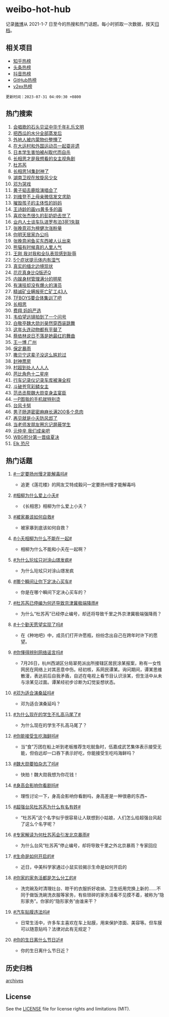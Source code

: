 # weibo-hot-hub

记录[微博](https://www.weibo.com)从 2021-1-7 日至今的热搜和热门话题。每小时抓取一次数据，按天[归档](archives)。

## 相关项目

- [知乎热榜](https://github.com/lonnyzhang423/zhihu-hot-hub)
- [头条热榜](https://github.com/lonnyzhang423/toutiao-hot-hub)
- [抖音热榜](https://github.com/lonnyzhang423/douyin-hot-hub)
- [GitHub热榜](https://github.com/lonnyzhang423/github-hot-hub)
- [v2ex热榜](https://github.com/lonnyzhang423/v2ex-hot-hub)


`更新时间：2023-07-31 04:09:30 +0800`

## 热门搜索

1. [会唱歌的石头见证中华千年礼乐文明](https://m.weibo.cn/search?containerid=100103type%3D1%26t%3D10%26q%3D%23%E4%BC%9A%E5%94%B1%E6%AD%8C%E7%9A%84%E7%9F%B3%E5%A4%B4%E8%A7%81%E8%AF%81%E4%B8%AD%E5%8D%8E%E5%8D%83%E5%B9%B4%E7%A4%BC%E4%B9%90%E6%96%87%E6%98%8E%23&stream_entry_id=51&isnewpage=1&extparam=seat%3D1%26dgr%3D0%26filter_type%3Drealtimehot%26stream_entry_id%3D51%26pos%3D0%26cate%3D10103%26c_type%3D51%26display_time%3D1690747769%26pre_seqid%3D1690747769869927373172&luicode=10000011&lfid=106003type%253D25%2526t%253D3%2526disable_hot%253D1%2526filter_type%253Drealtimehot)
1. [把西瓜的水分全部蒸发后](https://m.weibo.cn/search?containerid=100103type%3D1%26t%3D10%26q%3D%E6%8A%8A%E8%A5%BF%E7%93%9C%E7%9A%84%E6%B0%B4%E5%88%86%E5%85%A8%E9%83%A8%E8%92%B8%E5%8F%91%E5%90%8E&stream_entry_id=31&isnewpage=1&extparam=seat%3D1%26q%3D%25E6%258A%258A%25E8%25A5%25BF%25E7%2593%259C%25E7%259A%2584%25E6%25B0%25B4%25E5%2588%2586%25E5%2585%25A8%25E9%2583%25A8%25E8%2592%25B8%25E5%258F%2591%25E5%2590%258E%26lcate%3D5001%26c_type%3D31%26cate%3D5001%26flag%3D2%26dgr%3D0%26stream_entry_id%3D31%26filter_type%3Drealtimehot%26pos%3D0%26realpos%3D1%26band_rank%3D1%26display_time%3D1690747769%26pre_seqid%3D1690747769869927373172&luicode=10000011&lfid=106003type%253D25%2526t%253D3%2526disable_hot%253D1%2526filter_type%253Drealtimehot)
1. [外地人被内蒙物价整懵了](https://m.weibo.cn/search?containerid=100103type%3D1%26t%3D10%26q%3D%23%E5%A4%96%E5%9C%B0%E4%BA%BA%E8%A2%AB%E5%86%85%E8%92%99%E7%89%A9%E4%BB%B7%E6%95%B4%E6%87%B5%E4%BA%86%23&stream_entry_id=31&isnewpage=1&extparam=seat%3D1%26q%3D%2523%25E5%25A4%2596%25E5%259C%25B0%25E4%25BA%25BA%25E8%25A2%25AB%25E5%2586%2585%25E8%2592%2599%25E7%2589%25A9%25E4%25BB%25B7%25E6%2595%25B4%25E6%2587%25B5%25E4%25BA%2586%2523%26lcate%3D5001%26c_type%3D31%26cate%3D5001%26flag%3D2%26dgr%3D0%26stream_entry_id%3D31%26filter_type%3Drealtimehot%26pos%3D1%26realpos%3D2%26band_rank%3D2%26display_time%3D1690747769%26pre_seqid%3D1690747769869927373172&luicode=10000011&lfid=106003type%253D25%2526t%253D3%2526disable_hot%253D1%2526filter_type%253Drealtimehot)
1. [在大运村和外国运动员一起耍非遗](https://m.weibo.cn/search?containerid=100103type%3D1%26t%3D10%26q%3D%23%E5%9C%A8%E5%A4%A7%E8%BF%90%E6%9D%91%E5%92%8C%E5%A4%96%E5%9B%BD%E8%BF%90%E5%8A%A8%E5%91%98%E4%B8%80%E8%B5%B7%E8%80%8D%E9%9D%9E%E9%81%97%23&stream_entry_id=31&isnewpage=1&extparam=seat%3D1%26q%3D%2523%25E5%259C%25A8%25E5%25A4%25A7%25E8%25BF%2590%25E6%259D%2591%25E5%2592%258C%25E5%25A4%2596%25E5%259B%25BD%25E8%25BF%2590%25E5%258A%25A8%25E5%2591%2598%25E4%25B8%2580%25E8%25B5%25B7%25E8%2580%258D%25E9%259D%259E%25E9%2581%2597%2523%26lcate%3D5001%26c_type%3D31%26cate%3D5001%26flag%3D0%26dgr%3D0%26stream_entry_id%3D31%26filter_type%3Drealtimehot%26pos%3D2%26realpos%3D3%26band_rank%3D3%26display_time%3D1690747769%26pre_seqid%3D1690747769869927373172&luicode=10000011&lfid=106003type%253D25%2526t%253D3%2526disable_hot%253D1%2526filter_type%253Drealtimehot)
1. [日本学生害怕被AI取代而自杀](https://m.weibo.cn/search?containerid=100103type%3D1%26t%3D10%26q%3D%E6%97%A5%E6%9C%AC%E5%AD%A6%E7%94%9F%E5%AE%B3%E6%80%95%E8%A2%ABAI%E5%8F%96%E4%BB%A3%E8%80%8C%E8%87%AA%E6%9D%80&stream_entry_id=31&isnewpage=1&extparam=seat%3D1%26q%3D%25E6%2597%25A5%25E6%259C%25AC%25E5%25AD%25A6%25E7%2594%259F%25E5%25AE%25B3%25E6%2580%2595%25E8%25A2%25ABAI%25E5%258F%2596%25E4%25BB%25A3%25E8%2580%258C%25E8%2587%25AA%25E6%259D%2580%26lcate%3D5001%26c_type%3D31%26cate%3D5001%26flag%3D2%26dgr%3D0%26stream_entry_id%3D31%26filter_type%3Drealtimehot%26pos%3D3%26realpos%3D4%26band_rank%3D4%26display_time%3D1690747769%26pre_seqid%3D1690747769869927373172&luicode=10000011&lfid=106003type%253D25%2526t%253D3%2526disable_hot%253D1%2526filter_type%253Drealtimehot)
1. [长相思才是我想看的女主视角剧](https://m.weibo.cn/search?containerid=100103type%3D1%26t%3D10%26q%3D%E9%95%BF%E7%9B%B8%E6%80%9D%E6%89%8D%E6%98%AF%E6%88%91%E6%83%B3%E7%9C%8B%E7%9A%84%E5%A5%B3%E4%B8%BB%E8%A7%86%E8%A7%92%E5%89%A7&stream_entry_id=31&isnewpage=1&extparam=seat%3D1%26q%3D%25E9%2595%25BF%25E7%259B%25B8%25E6%2580%259D%25E6%2589%258D%25E6%2598%25AF%25E6%2588%2591%25E6%2583%25B3%25E7%259C%258B%25E7%259A%2584%25E5%25A5%25B3%25E4%25B8%25BB%25E8%25A7%2586%25E8%25A7%2592%25E5%2589%25A7%26lcate%3D5001%26c_type%3D31%26cate%3D5001%26flag%3D1%26dgr%3D0%26stream_entry_id%3D31%26filter_type%3Drealtimehot%26pos%3D4%26realpos%3D5%26band_rank%3D5%26display_time%3D1690747769%26pre_seqid%3D1690747769869927373172&luicode=10000011&lfid=106003type%253D25%2526t%253D3%2526disable_hot%253D1%2526filter_type%253Drealtimehot)
1. [杜苏芮](https://m.weibo.cn/search?containerid=100103type%3D1%26t%3D10%26q%3D%E6%9D%9C%E8%8B%8F%E8%8A%AE&stream_entry_id=31&isnewpage=1&extparam=seat%3D1%26q%3D%25E6%259D%259C%25E8%258B%258F%25E8%258A%25AE%26lcate%3D5001%26c_type%3D31%26cate%3D5001%26flag%3D16%26dgr%3D0%26stream_entry_id%3D31%26filter_type%3Drealtimehot%26pos%3D5%26realpos%3D6%26band_rank%3D6%26display_time%3D1690747769%26pre_seqid%3D1690747769869927373172&luicode=10000011&lfid=106003type%253D25%2526t%253D3%2526disable_hot%253D1%2526filter_type%253Drealtimehot)
1. [长相思14集封神了](https://m.weibo.cn/search?containerid=100103type%3D1%26t%3D10%26q%3D%23%E9%95%BF%E7%9B%B8%E6%80%9D14%E9%9B%86%E5%B0%81%E7%A5%9E%E4%BA%86%23&stream_entry_id=31&isnewpage=1&extparam=seat%3D1%26q%3D%2523%25E9%2595%25BF%25E7%259B%25B8%25E6%2580%259D14%25E9%259B%2586%25E5%25B0%2581%25E7%25A5%259E%25E4%25BA%2586%2523%26lcate%3D5001%26c_type%3D31%26cate%3D5001%26flag%3D16%26dgr%3D0%26stream_entry_id%3D31%26filter_type%3Drealtimehot%26pos%3D6%26realpos%3D7%26band_rank%3D7%26display_time%3D1690747769%26pre_seqid%3D1690747769869927373172&luicode=10000011&lfid=106003type%253D25%2526t%253D3%2526disable_hot%253D1%2526filter_type%253Drealtimehot)
1. [湖南卫视在放旋风少女](https://m.weibo.cn/search?containerid=100103type%3D1%26t%3D10%26q%3D%E6%B9%96%E5%8D%97%E5%8D%AB%E8%A7%86%E5%9C%A8%E6%94%BE%E6%97%8B%E9%A3%8E%E5%B0%91%E5%A5%B3&stream_entry_id=31&isnewpage=1&extparam=seat%3D1%26q%3D%25E6%25B9%2596%25E5%258D%2597%25E5%258D%25AB%25E8%25A7%2586%25E5%259C%25A8%25E6%2594%25BE%25E6%2597%258B%25E9%25A3%258E%25E5%25B0%2591%25E5%25A5%25B3%26lcate%3D5001%26c_type%3D31%26cate%3D5001%26flag%3D0%26dgr%3D0%26stream_entry_id%3D31%26filter_type%3Drealtimehot%26pos%3D7%26realpos%3D8%26band_rank%3D8%26display_time%3D1690747769%26pre_seqid%3D1690747769869927373172&luicode=10000011&lfid=106003type%253D25%2526t%253D3%2526disable_hot%253D1%2526filter_type%253Drealtimehot)
1. [邓为哭戏](https://m.weibo.cn/search?containerid=100103type%3D1%26t%3D10%26q%3D%E9%82%93%E4%B8%BA%E5%93%AD%E6%88%8F&stream_entry_id=31&isnewpage=1&extparam=seat%3D1%26q%3D%25E9%2582%2593%25E4%25B8%25BA%25E5%2593%25AD%25E6%2588%258F%26lcate%3D5001%26c_type%3D31%26cate%3D5001%26flag%3D0%26dgr%3D0%26stream_entry_id%3D31%26filter_type%3Drealtimehot%26pos%3D8%26realpos%3D9%26band_rank%3D9%26display_time%3D1690747769%26pre_seqid%3D1690747769869927373172&luicode=10000011&lfid=106003type%253D25%2526t%253D3%2526disable_hot%253D1%2526filter_type%253Drealtimehot)
1. [黄子韬去鹿晗演唱会了](https://m.weibo.cn/search?containerid=100103type%3D1%26t%3D10%26q%3D%23%E9%BB%84%E5%AD%90%E9%9F%AC%E5%8E%BB%E9%B9%BF%E6%99%97%E6%BC%94%E5%94%B1%E4%BC%9A%E4%BA%86%23&stream_entry_id=31&isnewpage=1&extparam=seat%3D1%26q%3D%2523%25E9%25BB%2584%25E5%25AD%2590%25E9%259F%25AC%25E5%258E%25BB%25E9%25B9%25BF%25E6%2599%2597%25E6%25BC%2594%25E5%2594%25B1%25E4%25BC%259A%25E4%25BA%2586%2523%26lcate%3D5001%26c_type%3D31%26cate%3D5001%26flag%3D0%26dgr%3D0%26stream_entry_id%3D31%26filter_type%3Drealtimehot%26pos%3D9%26realpos%3D10%26band_rank%3D10%26display_time%3D1690747769%26pre_seqid%3D1690747769869927373172&luicode=10000011&lfid=106003type%253D25%2526t%253D3%2526disable_hot%253D1%2526filter_type%253Drealtimehot)
1. [刘维登不上母亲微信发文求助](https://m.weibo.cn/search?containerid=100103type%3D1%26t%3D10%26q%3D%23%E5%88%98%E7%BB%B4%E7%99%BB%E4%B8%8D%E4%B8%8A%E6%AF%8D%E4%BA%B2%E5%BE%AE%E4%BF%A1%E5%8F%91%E6%96%87%E6%B1%82%E5%8A%A9%23&stream_entry_id=31&isnewpage=1&extparam=seat%3D1%26q%3D%2523%25E5%2588%2598%25E7%25BB%25B4%25E7%2599%25BB%25E4%25B8%258D%25E4%25B8%258A%25E6%25AF%258D%25E4%25BA%25B2%25E5%25BE%25AE%25E4%25BF%25A1%25E5%258F%2591%25E6%2596%2587%25E6%25B1%2582%25E5%258A%25A9%2523%26lcate%3D5001%26c_type%3D31%26cate%3D5001%26flag%3D2%26dgr%3D0%26stream_entry_id%3D31%26filter_type%3Drealtimehot%26pos%3D10%26realpos%3D11%26band_rank%3D11%26display_time%3D1690747769%26pre_seqid%3D1690747769869927373172&luicode=10000011&lfid=106003type%253D25%2526t%253D3%2526disable_hot%253D1%2526filter_type%253Drealtimehot)
1. [摧毁孩子的主体性的妈妈](https://m.weibo.cn/search?containerid=100103type%3D1%26t%3D10%26q%3D%E6%91%A7%E6%AF%81%E5%AD%A9%E5%AD%90%E7%9A%84%E4%B8%BB%E4%BD%93%E6%80%A7%E7%9A%84%E5%A6%88%E5%A6%88&stream_entry_id=31&isnewpage=1&extparam=seat%3D1%26q%3D%25E6%2591%25A7%25E6%25AF%2581%25E5%25AD%25A9%25E5%25AD%2590%25E7%259A%2584%25E4%25B8%25BB%25E4%25BD%2593%25E6%2580%25A7%25E7%259A%2584%25E5%25A6%2588%25E5%25A6%2588%26lcate%3D5001%26c_type%3D31%26cate%3D5001%26flag%3D0%26dgr%3D0%26stream_entry_id%3D31%26filter_type%3Drealtimehot%26pos%3D11%26realpos%3D12%26band_rank%3D12%26display_time%3D1690747769%26pre_seqid%3D1690747769869927373172&luicode=10000011&lfid=106003type%253D25%2526t%253D3%2526disable_hot%253D1%2526filter_type%253Drealtimehot)
1. [王诗龄的画vs黄多多的画](https://m.weibo.cn/search?containerid=100103type%3D1%26t%3D10%26q%3D%23%E7%8E%8B%E8%AF%97%E9%BE%84%E7%9A%84%E7%94%BBvs%E9%BB%84%E5%A4%9A%E5%A4%9A%E7%9A%84%E7%94%BB%23&stream_entry_id=31&isnewpage=1&extparam=seat%3D1%26q%3D%2523%25E7%258E%258B%25E8%25AF%2597%25E9%25BE%2584%25E7%259A%2584%25E7%2594%25BBvs%25E9%25BB%2584%25E5%25A4%259A%25E5%25A4%259A%25E7%259A%2584%25E7%2594%25BB%2523%26lcate%3D5001%26c_type%3D31%26cate%3D5001%26flag%3D0%26dgr%3D0%26stream_entry_id%3D31%26filter_type%3Drealtimehot%26pos%3D12%26realpos%3D13%26band_rank%3D13%26display_time%3D1690747769%26pre_seqid%3D1690747769869927373172&luicode=10000011&lfid=106003type%253D25%2526t%253D3%2526disable_hot%253D1%2526filter_type%253Drealtimehot)
1. [喜欢张杰很久的彭奶奶去世了](https://m.weibo.cn/search?containerid=100103type%3D1%26t%3D10%26q%3D%23%E5%96%9C%E6%AC%A2%E5%BC%A0%E6%9D%B0%E5%BE%88%E4%B9%85%E7%9A%84%E5%BD%AD%E5%A5%B6%E5%A5%B6%E5%8E%BB%E4%B8%96%E4%BA%86%23&stream_entry_id=31&isnewpage=1&extparam=seat%3D1%26q%3D%2523%25E5%2596%259C%25E6%25AC%25A2%25E5%25BC%25A0%25E6%259D%25B0%25E5%25BE%2588%25E4%25B9%2585%25E7%259A%2584%25E5%25BD%25AD%25E5%25A5%25B6%25E5%25A5%25B6%25E5%258E%25BB%25E4%25B8%2596%25E4%25BA%2586%2523%26lcate%3D5001%26c_type%3D31%26cate%3D5001%26flag%3D0%26dgr%3D0%26stream_entry_id%3D31%26filter_type%3Drealtimehot%26pos%3D13%26realpos%3D14%26band_rank%3D14%26display_time%3D1690747769%26pre_seqid%3D1690747769869927373172&luicode=10000011&lfid=106003type%253D25%2526t%253D3%2526disable_hot%253D1%2526filter_type%253Drealtimehot)
1. [业内人士谈车队进罗布泊3死1失联](https://m.weibo.cn/search?containerid=100103type%3D1%26t%3D10%26q%3D%23%E4%B8%9A%E5%86%85%E4%BA%BA%E5%A3%AB%E8%B0%88%E8%BD%A6%E9%98%9F%E8%BF%9B%E7%BD%97%E5%B8%83%E6%B3%8A3%E6%AD%BB1%E5%A4%B1%E8%81%94%23&stream_entry_id=31&isnewpage=1&extparam=seat%3D1%26q%3D%2523%25E4%25B8%259A%25E5%2586%2585%25E4%25BA%25BA%25E5%25A3%25AB%25E8%25B0%2588%25E8%25BD%25A6%25E9%2598%259F%25E8%25BF%259B%25E7%25BD%2597%25E5%25B8%2583%25E6%25B3%258A3%25E6%25AD%25BB1%25E5%25A4%25B1%25E8%2581%2594%2523%26lcate%3D5001%26c_type%3D31%26cate%3D5001%26flag%3D0%26dgr%3D0%26stream_entry_id%3D31%26filter_type%3Drealtimehot%26pos%3D14%26realpos%3D15%26band_rank%3D15%26display_time%3D1690747769%26pre_seqid%3D1690747769869927373172&luicode=10000011&lfid=106003type%253D25%2526t%253D3%2526disable_hot%253D1%2526filter_type%253Drealtimehot)
1. [张晚意邓为檀健次涨粉量](https://m.weibo.cn/search?containerid=100103type%3D1%26t%3D10%26q%3D%23%E5%BC%A0%E6%99%9A%E6%84%8F%E9%82%93%E4%B8%BA%E6%AA%80%E5%81%A5%E6%AC%A1%E6%B6%A8%E7%B2%89%E9%87%8F%23&stream_entry_id=31&isnewpage=1&extparam=seat%3D1%26q%3D%2523%25E5%25BC%25A0%25E6%2599%259A%25E6%2584%258F%25E9%2582%2593%25E4%25B8%25BA%25E6%25AA%2580%25E5%2581%25A5%25E6%25AC%25A1%25E6%25B6%25A8%25E7%25B2%2589%25E9%2587%258F%2523%26lcate%3D5001%26c_type%3D31%26cate%3D5001%26flag%3D0%26dgr%3D0%26stream_entry_id%3D31%26filter_type%3Drealtimehot%26pos%3D15%26realpos%3D16%26band_rank%3D16%26display_time%3D1690747769%26pre_seqid%3D1690747769869927373172&luicode=10000011&lfid=106003type%253D25%2526t%253D3%2526disable_hot%253D1%2526filter_type%253Drealtimehot)
1. [你明天居家办公吗](https://m.weibo.cn/search?containerid=100103type%3D1%26t%3D10%26q%3D%23%E4%BD%A0%E6%98%8E%E5%A4%A9%E5%B1%85%E5%AE%B6%E5%8A%9E%E5%85%AC%E5%90%97%23&stream_entry_id=31&isnewpage=1&extparam=seat%3D1%26q%3D%2523%25E4%25BD%25A0%25E6%2598%258E%25E5%25A4%25A9%25E5%25B1%2585%25E5%25AE%25B6%25E5%258A%259E%25E5%2585%25AC%25E5%2590%2597%2523%26lcate%3D5001%26c_type%3D31%26cate%3D5001%26flag%3D0%26dgr%3D0%26stream_entry_id%3D31%26filter_type%3Drealtimehot%26pos%3D16%26realpos%3D17%26band_rank%3D17%26display_time%3D1690747769%26pre_seqid%3D1690747769869927373172&luicode=10000011&lfid=106003type%253D25%2526t%253D3%2526disable_hot%253D1%2526filter_type%253Drealtimehot)
1. [张晚意闲鱼买东西被人认出来](https://m.weibo.cn/search?containerid=100103type%3D1%26t%3D10%26q%3D%23%E5%BC%A0%E6%99%9A%E6%84%8F%E9%97%B2%E9%B1%BC%E4%B9%B0%E4%B8%9C%E8%A5%BF%E8%A2%AB%E4%BA%BA%E8%AE%A4%E5%87%BA%E6%9D%A5%23&stream_entry_id=31&isnewpage=1&extparam=seat%3D1%26q%3D%2523%25E5%25BC%25A0%25E6%2599%259A%25E6%2584%258F%25E9%2597%25B2%25E9%25B1%25BC%25E4%25B9%25B0%25E4%25B8%259C%25E8%25A5%25BF%25E8%25A2%25AB%25E4%25BA%25BA%25E8%25AE%25A4%25E5%2587%25BA%25E6%259D%25A5%2523%26lcate%3D5001%26c_type%3D31%26cate%3D5001%26flag%3D0%26dgr%3D0%26stream_entry_id%3D31%26filter_type%3Drealtimehot%26pos%3D17%26realpos%3D18%26band_rank%3D18%26display_time%3D1690747769%26pre_seqid%3D1690747769869927373172&luicode=10000011&lfid=106003type%253D25%2526t%253D3%2526disable_hot%253D1%2526filter_type%253Drealtimehot)
1. [熊猫有时候真的人里人气](https://m.weibo.cn/search?containerid=100103type%3D1%26t%3D10%26q%3D%E7%86%8A%E7%8C%AB%E6%9C%89%E6%97%B6%E5%80%99%E7%9C%9F%E7%9A%84%E4%BA%BA%E9%87%8C%E4%BA%BA%E6%B0%94&stream_entry_id=31&isnewpage=1&extparam=seat%3D1%26q%3D%25E7%2586%258A%25E7%258C%25AB%25E6%259C%2589%25E6%2597%25B6%25E5%2580%2599%25E7%259C%259F%25E7%259A%2584%25E4%25BA%25BA%25E9%2587%258C%25E4%25BA%25BA%25E6%25B0%2594%26lcate%3D5001%26c_type%3D31%26cate%3D5001%26flag%3D0%26dgr%3D0%26stream_entry_id%3D31%26filter_type%3Drealtimehot%26pos%3D18%26realpos%3D19%26band_rank%3D19%26display_time%3D1690747769%26pre_seqid%3D1690747769869927373172&luicode=10000011&lfid=106003type%253D25%2526t%253D3%2526disable_hot%253D1%2526filter_type%253Drealtimehot)
1. [王刚 我对我和全队表现感到耻辱](https://m.weibo.cn/search?containerid=100103type%3D1%26t%3D10%26q%3D%E7%8E%8B%E5%88%9A+%E6%88%91%E5%AF%B9%E6%88%91%E5%92%8C%E5%85%A8%E9%98%9F%E8%A1%A8%E7%8E%B0%E6%84%9F%E5%88%B0%E8%80%BB%E8%BE%B1&stream_entry_id=31&isnewpage=1&extparam=seat%3D1%26q%3D%25E7%258E%258B%25E5%2588%259A%2520%25E6%2588%2591%25E5%25AF%25B9%25E6%2588%2591%25E5%2592%258C%25E5%2585%25A8%25E9%2598%259F%25E8%25A1%25A8%25E7%258E%25B0%25E6%2584%259F%25E5%2588%25B0%25E8%2580%25BB%25E8%25BE%25B1%26lcate%3D5001%26c_type%3D31%26cate%3D5001%26flag%3D0%26dgr%3D0%26stream_entry_id%3D31%26filter_type%3Drealtimehot%26pos%3D19%26realpos%3D20%26band_rank%3D20%26display_time%3D1690747769%26pre_seqid%3D1690747769869927373172&luicode=10000011&lfid=106003type%253D25%2526t%253D3%2526disable_hot%253D1%2526filter_type%253Drealtimehot)
1. [5个症状提示体内有湿气](https://m.weibo.cn/search?containerid=100103type%3D1%26t%3D10%26q%3D%235%E4%B8%AA%E7%97%87%E7%8A%B6%E6%8F%90%E7%A4%BA%E4%BD%93%E5%86%85%E6%9C%89%E6%B9%BF%E6%B0%94%23&stream_entry_id=31&isnewpage=1&extparam=seat%3D1%26q%3D%25235%25E4%25B8%25AA%25E7%2597%2587%25E7%258A%25B6%25E6%258F%2590%25E7%25A4%25BA%25E4%25BD%2593%25E5%2586%2585%25E6%259C%2589%25E6%25B9%25BF%25E6%25B0%2594%2523%26lcate%3D5001%26c_type%3D31%26cate%3D5001%26flag%3D0%26dgr%3D0%26stream_entry_id%3D31%26filter_type%3Drealtimehot%26pos%3D20%26realpos%3D21%26band_rank%3D21%26display_time%3D1690747769%26pre_seqid%3D1690747769869927373172&luicode=10000011&lfid=106003type%253D25%2526t%253D3%2526disable_hot%253D1%2526filter_type%253Drealtimehot)
1. [真实的缅北边境现状](https://m.weibo.cn/search?containerid=100103type%3D1%26t%3D10%26q%3D%23%E7%9C%9F%E5%AE%9E%E7%9A%84%E7%BC%85%E5%8C%97%E8%BE%B9%E5%A2%83%E7%8E%B0%E7%8A%B6%23&stream_entry_id=31&isnewpage=1&extparam=seat%3D1%26q%3D%2523%25E7%259C%259F%25E5%25AE%259E%25E7%259A%2584%25E7%25BC%2585%25E5%258C%2597%25E8%25BE%25B9%25E5%25A2%2583%25E7%258E%25B0%25E7%258A%25B6%2523%26lcate%3D5001%26c_type%3D31%26cate%3D5001%26flag%3D0%26dgr%3D0%26stream_entry_id%3D31%26filter_type%3Drealtimehot%26pos%3D21%26realpos%3D22%26band_rank%3D22%26display_time%3D1690747769%26pre_seqid%3D1690747769869927373172&luicode=10000011&lfid=106003type%253D25%2526t%253D3%2526disable_hot%253D1%2526filter_type%253Drealtimehot)
1. [花花真身比Q版还Q](https://m.weibo.cn/search?containerid=100103type%3D1%26t%3D10%26q%3D%E8%8A%B1%E8%8A%B1%E7%9C%9F%E8%BA%AB%E6%AF%94Q%E7%89%88%E8%BF%98Q&stream_entry_id=31&isnewpage=1&extparam=seat%3D1%26q%3D%25E8%258A%25B1%25E8%258A%25B1%25E7%259C%259F%25E8%25BA%25AB%25E6%25AF%2594Q%25E7%2589%2588%25E8%25BF%2598Q%26lcate%3D5001%26c_type%3D31%26cate%3D5001%26flag%3D0%26dgr%3D0%26stream_entry_id%3D31%26filter_type%3Drealtimehot%26pos%3D22%26realpos%3D23%26band_rank%3D23%26display_time%3D1690747769%26pre_seqid%3D1690747769869927373172&luicode=10000011&lfid=106003type%253D25%2526t%253D3%2526disable_hot%253D1%2526filter_type%253Drealtimehot)
1. [内娱身材管理满分的明星](https://m.weibo.cn/search?containerid=100103type%3D1%26t%3D10%26q%3D%23%E5%86%85%E5%A8%B1%E8%BA%AB%E6%9D%90%E7%AE%A1%E7%90%86%E6%BB%A1%E5%88%86%E7%9A%84%E6%98%8E%E6%98%9F%23&stream_entry_id=31&isnewpage=1&extparam=seat%3D1%26q%3D%2523%25E5%2586%2585%25E5%25A8%25B1%25E8%25BA%25AB%25E6%259D%2590%25E7%25AE%25A1%25E7%2590%2586%25E6%25BB%25A1%25E5%2588%2586%25E7%259A%2584%25E6%2598%258E%25E6%2598%259F%2523%26lcate%3D5001%26c_type%3D31%26cate%3D5001%26flag%3D0%26dgr%3D0%26stream_entry_id%3D31%26filter_type%3Drealtimehot%26pos%3D23%26realpos%3D24%26band_rank%3D24%26display_time%3D1690747769%26pre_seqid%3D1690747769869927373172&luicode=10000011&lfid=106003type%253D25%2526t%253D3%2526disable_hot%253D1%2526filter_type%253Drealtimehot)
1. [有演技却没有爆火的演员](https://m.weibo.cn/search?containerid=100103type%3D1%26t%3D10%26q%3D%23%E6%9C%89%E6%BC%94%E6%8A%80%E5%8D%B4%E6%B2%A1%E6%9C%89%E7%88%86%E7%81%AB%E7%9A%84%E6%BC%94%E5%91%98%23&stream_entry_id=31&isnewpage=1&extparam=seat%3D1%26q%3D%2523%25E6%259C%2589%25E6%25BC%2594%25E6%258A%2580%25E5%258D%25B4%25E6%25B2%25A1%25E6%259C%2589%25E7%2588%2586%25E7%2581%25AB%25E7%259A%2584%25E6%25BC%2594%25E5%2591%2598%2523%26lcate%3D5001%26c_type%3D31%26cate%3D5001%26flag%3D0%26dgr%3D0%26stream_entry_id%3D31%26filter_type%3Drealtimehot%26pos%3D24%26realpos%3D25%26band_rank%3D25%26display_time%3D1690747769%26pre_seqid%3D1690747769869927373172&luicode=10000011&lfid=106003type%253D25%2526t%253D3%2526disable_hot%253D1%2526filter_type%253Drealtimehot)
1. [精诚矿业瞒报死亡矿工43人](https://m.weibo.cn/search?containerid=100103type%3D1%26t%3D10%26q%3D%23%E7%B2%BE%E8%AF%9A%E7%9F%BF%E4%B8%9A%E7%9E%92%E6%8A%A5%E6%AD%BB%E4%BA%A1%E7%9F%BF%E5%B7%A543%E4%BA%BA%23&stream_entry_id=31&isnewpage=1&extparam=seat%3D1%26q%3D%2523%25E7%25B2%25BE%25E8%25AF%259A%25E7%259F%25BF%25E4%25B8%259A%25E7%259E%2592%25E6%258A%25A5%25E6%25AD%25BB%25E4%25BA%25A1%25E7%259F%25BF%25E5%25B7%25A543%25E4%25BA%25BA%2523%26lcate%3D5001%26c_type%3D31%26cate%3D5001%26flag%3D0%26dgr%3D0%26stream_entry_id%3D31%26filter_type%3Drealtimehot%26pos%3D25%26realpos%3D26%26band_rank%3D26%26display_time%3D1690747769%26pre_seqid%3D1690747769869927373172&luicode=10000011&lfid=106003type%253D25%2526t%253D3%2526disable_hot%253D1%2526filter_type%253Drealtimehot)
1. [TFBOYS要合体集训了吧](https://m.weibo.cn/search?containerid=100103type%3D1%26t%3D10%26q%3D%23TFBOYS%E8%A6%81%E5%90%88%E4%BD%93%E9%9B%86%E8%AE%AD%E4%BA%86%E5%90%A7%23&stream_entry_id=31&isnewpage=1&extparam=seat%3D1%26q%3D%2523TFBOYS%25E8%25A6%2581%25E5%2590%2588%25E4%25BD%2593%25E9%259B%2586%25E8%25AE%25AD%25E4%25BA%2586%25E5%2590%25A7%2523%26lcate%3D5001%26c_type%3D31%26cate%3D5001%26flag%3D0%26dgr%3D0%26stream_entry_id%3D31%26filter_type%3Drealtimehot%26pos%3D26%26realpos%3D27%26band_rank%3D27%26display_time%3D1690747769%26pre_seqid%3D1690747769869927373172&luicode=10000011&lfid=106003type%253D25%2526t%253D3%2526disable_hot%253D1%2526filter_type%253Drealtimehot)
1. [长相思](https://m.weibo.cn/search?containerid=100103type%3D1%26t%3D10%26q%3D%E9%95%BF%E7%9B%B8%E6%80%9D&stream_entry_id=31&isnewpage=1&extparam=seat%3D1%26q%3D%25E9%2595%25BF%25E7%259B%25B8%25E6%2580%259D%26lcate%3D5001%26c_type%3D31%26cate%3D5001%26flag%3D0%26dgr%3D0%26stream_entry_id%3D31%26filter_type%3Drealtimehot%26pos%3D27%26realpos%3D28%26band_rank%3D28%26display_time%3D1690747769%26pre_seqid%3D1690747769869927373172&luicode=10000011&lfid=106003type%253D25%2526t%253D3%2526disable_hot%253D1%2526filter_type%253Drealtimehot)
1. [费翔 妈妈严选](https://m.weibo.cn/search?containerid=100103type%3D1%26t%3D10%26q%3D%E8%B4%B9%E7%BF%94+%E5%A6%88%E5%A6%88%E4%B8%A5%E9%80%89&stream_entry_id=31&isnewpage=1&extparam=seat%3D1%26q%3D%25E8%25B4%25B9%25E7%25BF%2594%2520%25E5%25A6%2588%25E5%25A6%2588%25E4%25B8%25A5%25E9%2580%2589%26lcate%3D5001%26c_type%3D31%26cate%3D5001%26flag%3D0%26dgr%3D0%26stream_entry_id%3D31%26filter_type%3Drealtimehot%26pos%3D28%26realpos%3D29%26band_rank%3D29%26display_time%3D1690747769%26pre_seqid%3D1690747769869927373172&luicode=10000011&lfid=106003type%253D25%2526t%253D3%2526disable_hot%253D1%2526filter_type%253Drealtimehot)
1. [韦伯望远镜拍到了一个问号](https://m.weibo.cn/search?containerid=100103type%3D1%26t%3D10%26q%3D%E9%9F%A6%E4%BC%AF%E6%9C%9B%E8%BF%9C%E9%95%9C%E6%8B%8D%E5%88%B0%E4%BA%86%E4%B8%80%E4%B8%AA%E9%97%AE%E5%8F%B7&stream_entry_id=31&isnewpage=1&extparam=seat%3D1%26q%3D%25E9%259F%25A6%25E4%25BC%25AF%25E6%259C%259B%25E8%25BF%259C%25E9%2595%259C%25E6%258B%258D%25E5%2588%25B0%25E4%25BA%2586%25E4%25B8%2580%25E4%25B8%25AA%25E9%2597%25AE%25E5%258F%25B7%26lcate%3D5001%26c_type%3D31%26cate%3D5001%26flag%3D0%26dgr%3D0%26stream_entry_id%3D31%26filter_type%3Drealtimehot%26pos%3D29%26realpos%3D30%26band_rank%3D30%26display_time%3D1690747769%26pre_seqid%3D1690747769869927373172&luicode=10000011&lfid=106003type%253D25%2526t%253D3%2526disable_hot%253D1%2526filter_type%253Drealtimehot)
1. [白敬亭魏大勋刘昊然穿西装跳舞](https://m.weibo.cn/search?containerid=100103type%3D1%26t%3D10%26q%3D%23%E7%99%BD%E6%95%AC%E4%BA%AD%E9%AD%8F%E5%A4%A7%E5%8B%8B%E5%88%98%E6%98%8A%E7%84%B6%E7%A9%BF%E8%A5%BF%E8%A3%85%E8%B7%B3%E8%88%9E%23&stream_entry_id=31&isnewpage=1&extparam=seat%3D1%26q%3D%2523%25E7%2599%25BD%25E6%2595%25AC%25E4%25BA%25AD%25E9%25AD%258F%25E5%25A4%25A7%25E5%258B%258B%25E5%2588%2598%25E6%2598%258A%25E7%2584%25B6%25E7%25A9%25BF%25E8%25A5%25BF%25E8%25A3%2585%25E8%25B7%25B3%25E8%2588%259E%2523%26lcate%3D5001%26c_type%3D31%26cate%3D5001%26flag%3D0%26dgr%3D0%26stream_entry_id%3D31%26filter_type%3Drealtimehot%26pos%3D30%26realpos%3D31%26band_rank%3D31%26display_time%3D1690747769%26pre_seqid%3D1690747769869927373172&luicode=10000011&lfid=106003type%253D25%2526t%253D3%2526disable_hot%253D1%2526filter_type%253Drealtimehot)
1. [这年头连动物都有平替了](https://m.weibo.cn/search?containerid=100103type%3D1%26t%3D10%26q%3D%E8%BF%99%E5%B9%B4%E5%A4%B4%E8%BF%9E%E5%8A%A8%E7%89%A9%E9%83%BD%E6%9C%89%E5%B9%B3%E6%9B%BF%E4%BA%86&stream_entry_id=31&isnewpage=1&extparam=seat%3D1%26q%3D%25E8%25BF%2599%25E5%25B9%25B4%25E5%25A4%25B4%25E8%25BF%259E%25E5%258A%25A8%25E7%2589%25A9%25E9%2583%25BD%25E6%259C%2589%25E5%25B9%25B3%25E6%259B%25BF%25E4%25BA%2586%26lcate%3D5001%26c_type%3D31%26cate%3D5001%26flag%3D0%26dgr%3D0%26stream_entry_id%3D31%26filter_type%3Drealtimehot%26pos%3D31%26realpos%3D32%26band_rank%3D32%26display_time%3D1690747769%26pre_seqid%3D1690747769869927373172&luicode=10000011&lfid=106003type%253D25%2526t%253D3%2526disable_hot%253D1%2526filter_type%253Drealtimehot)
1. [蔡依林说日不落是她最红的舞曲](https://m.weibo.cn/search?containerid=100103type%3D1%26t%3D10%26q%3D%23%E8%94%A1%E4%BE%9D%E6%9E%97%E8%AF%B4%E6%97%A5%E4%B8%8D%E8%90%BD%E6%98%AF%E5%A5%B9%E6%9C%80%E7%BA%A2%E7%9A%84%E8%88%9E%E6%9B%B2%23&stream_entry_id=31&isnewpage=1&extparam=seat%3D1%26q%3D%2523%25E8%2594%25A1%25E4%25BE%259D%25E6%259E%2597%25E8%25AF%25B4%25E6%2597%25A5%25E4%25B8%258D%25E8%2590%25BD%25E6%2598%25AF%25E5%25A5%25B9%25E6%259C%2580%25E7%25BA%25A2%25E7%259A%2584%25E8%2588%259E%25E6%259B%25B2%2523%26lcate%3D5001%26c_type%3D31%26cate%3D5001%26flag%3D0%26dgr%3D0%26stream_entry_id%3D31%26filter_type%3Drealtimehot%26pos%3D32%26realpos%3D33%26band_rank%3D33%26display_time%3D1690747769%26pre_seqid%3D1690747769869927373172&luicode=10000011&lfid=106003type%253D25%2526t%253D3%2526disable_hot%253D1%2526filter_type%253Drealtimehot)
1. [王一博 广州](https://m.weibo.cn/search?containerid=100103type%3D1%26t%3D10%26q%3D%E7%8E%8B%E4%B8%80%E5%8D%9A+%E5%B9%BF%E5%B7%9E&stream_entry_id=31&isnewpage=1&extparam=seat%3D1%26q%3D%25E7%258E%258B%25E4%25B8%2580%25E5%258D%259A%2520%25E5%25B9%25BF%25E5%25B7%259E%26lcate%3D5001%26c_type%3D31%26cate%3D5001%26flag%3D0%26dgr%3D0%26stream_entry_id%3D31%26filter_type%3Drealtimehot%26pos%3D33%26realpos%3D34%26band_rank%3D34%26display_time%3D1690747769%26pre_seqid%3D1690747769869927373172&luicode=10000011&lfid=106003type%253D25%2526t%253D3%2526disable_hot%253D1%2526filter_type%253Drealtimehot)
1. [保定暴雨](https://m.weibo.cn/search?containerid=100103type%3D1%26t%3D10%26q%3D%E4%BF%9D%E5%AE%9A%E6%9A%B4%E9%9B%A8&stream_entry_id=31&isnewpage=1&extparam=seat%3D1%26q%3D%25E4%25BF%259D%25E5%25AE%259A%25E6%259A%25B4%25E9%259B%25A8%26lcate%3D5001%26c_type%3D31%26cate%3D5001%26flag%3D0%26dgr%3D0%26stream_entry_id%3D31%26filter_type%3Drealtimehot%26pos%3D34%26realpos%3D35%26band_rank%3D35%26display_time%3D1690747769%26pre_seqid%3D1690747769869927373172&luicode=10000011&lfid=106003type%253D25%2526t%253D3%2526disable_hot%253D1%2526filter_type%253Drealtimehot)
1. [撒贝宁这辈子没这么尴尬过](https://m.weibo.cn/search?containerid=100103type%3D1%26t%3D10%26q%3D%23%E6%92%92%E8%B4%9D%E5%AE%81%E8%BF%99%E8%BE%88%E5%AD%90%E6%B2%A1%E8%BF%99%E4%B9%88%E5%B0%B4%E5%B0%AC%E8%BF%87%23&stream_entry_id=31&isnewpage=1&extparam=seat%3D1%26q%3D%2523%25E6%2592%2592%25E8%25B4%259D%25E5%25AE%2581%25E8%25BF%2599%25E8%25BE%2588%25E5%25AD%2590%25E6%25B2%25A1%25E8%25BF%2599%25E4%25B9%2588%25E5%25B0%25B4%25E5%25B0%25AC%25E8%25BF%2587%2523%26lcate%3D5001%26c_type%3D31%26cate%3D5001%26flag%3D0%26dgr%3D0%26stream_entry_id%3D31%26filter_type%3Drealtimehot%26pos%3D35%26realpos%3D36%26band_rank%3D36%26display_time%3D1690747769%26pre_seqid%3D1690747769869927373172&luicode=10000011&lfid=106003type%253D25%2526t%253D3%2526disable_hot%253D1%2526filter_type%253Drealtimehot)
1. [封神票房](https://m.weibo.cn/search?containerid=100103type%3D1%26t%3D10%26q%3D%E5%B0%81%E7%A5%9E%E7%A5%A8%E6%88%BF&stream_entry_id=31&isnewpage=1&extparam=seat%3D1%26q%3D%25E5%25B0%2581%25E7%25A5%259E%25E7%25A5%25A8%25E6%2588%25BF%26lcate%3D5001%26c_type%3D31%26cate%3D5001%26flag%3D0%26dgr%3D0%26stream_entry_id%3D31%26filter_type%3Drealtimehot%26pos%3D36%26realpos%3D37%26band_rank%3D37%26display_time%3D1690747769%26pre_seqid%3D1690747769869927373172&luicode=10000011&lfid=106003type%253D25%2526t%253D3%2526disable_hot%253D1%2526filter_type%253Drealtimehot)
1. [村超到处人人人人](https://m.weibo.cn/search?containerid=100103type%3D1%26t%3D10%26q%3D%23%E6%9D%91%E8%B6%85%E5%88%B0%E5%A4%84%E4%BA%BA%E4%BA%BA%E4%BA%BA%E4%BA%BA%23&stream_entry_id=31&isnewpage=1&extparam=seat%3D1%26q%3D%2523%25E6%259D%2591%25E8%25B6%2585%25E5%2588%25B0%25E5%25A4%2584%25E4%25BA%25BA%25E4%25BA%25BA%25E4%25BA%25BA%25E4%25BA%25BA%2523%26lcate%3D5001%26c_type%3D31%26cate%3D5001%26flag%3D0%26dgr%3D0%26stream_entry_id%3D31%26filter_type%3Drealtimehot%26pos%3D37%26realpos%3D38%26band_rank%3D38%26display_time%3D1690747769%26pre_seqid%3D1690747769869927373172&luicode=10000011&lfid=106003type%253D25%2526t%253D3%2526disable_hot%253D1%2526filter_type%253Drealtimehot)
1. [芭比角色十二星座](https://m.weibo.cn/search?containerid=100103type%3D1%26t%3D10%26q%3D%E8%8A%AD%E6%AF%94%E8%A7%92%E8%89%B2%E5%8D%81%E4%BA%8C%E6%98%9F%E5%BA%A7&stream_entry_id=31&isnewpage=1&extparam=seat%3D1%26q%3D%25E8%258A%25AD%25E6%25AF%2594%25E8%25A7%2592%25E8%2589%25B2%25E5%258D%2581%25E4%25BA%258C%25E6%2598%259F%25E5%25BA%25A7%26lcate%3D5001%26c_type%3D31%26cate%3D5001%26flag%3D0%26dgr%3D0%26stream_entry_id%3D31%26filter_type%3Drealtimehot%26pos%3D38%26realpos%3D39%26band_rank%3D39%26display_time%3D1690747769%26pre_seqid%3D1690747769869927373172&luicode=10000011&lfid=106003type%253D25%2526t%253D3%2526disable_hot%253D1%2526filter_type%253Drealtimehot)
1. [行车记录仪记录车库被淹全程](https://m.weibo.cn/search?containerid=100103type%3D1%26t%3D10%26q%3D%23%E8%A1%8C%E8%BD%A6%E8%AE%B0%E5%BD%95%E4%BB%AA%E8%AE%B0%E5%BD%95%E8%BD%A6%E5%BA%93%E8%A2%AB%E6%B7%B9%E5%85%A8%E7%A8%8B%23&stream_entry_id=31&isnewpage=1&extparam=seat%3D1%26q%3D%2523%25E8%25A1%258C%25E8%25BD%25A6%25E8%25AE%25B0%25E5%25BD%2595%25E4%25BB%25AA%25E8%25AE%25B0%25E5%25BD%2595%25E8%25BD%25A6%25E5%25BA%2593%25E8%25A2%25AB%25E6%25B7%25B9%25E5%2585%25A8%25E7%25A8%258B%2523%26lcate%3D5001%26c_type%3D31%26cate%3D5001%26flag%3D0%26dgr%3D0%26stream_entry_id%3D31%26filter_type%3Drealtimehot%26pos%3D39%26realpos%3D40%26band_rank%3D40%26display_time%3D1690747769%26pre_seqid%3D1690747769869927373172&luicode=10000011&lfid=106003type%253D25%2526t%253D3%2526disable_hot%253D1%2526filter_type%253Drealtimehot)
1. [斗破苍穹彩鳞女主](https://m.weibo.cn/search?containerid=100103type%3D1%26t%3D10%26q%3D%23%E6%96%97%E7%A0%B4%E8%8B%8D%E7%A9%B9%E5%BD%A9%E9%B3%9E%E5%A5%B3%E4%B8%BB%23&stream_entry_id=31&isnewpage=1&extparam=seat%3D1%26q%3D%2523%25E6%2596%2597%25E7%25A0%25B4%25E8%258B%258D%25E7%25A9%25B9%25E5%25BD%25A9%25E9%25B3%259E%25E5%25A5%25B3%25E4%25B8%25BB%2523%26lcate%3D5001%26c_type%3D31%26cate%3D5001%26flag%3D0%26dgr%3D0%26stream_entry_id%3D31%26filter_type%3Drealtimehot%26pos%3D40%26realpos%3D41%26band_rank%3D41%26display_time%3D1690747769%26pre_seqid%3D1690747769869927373172&luicode=10000011&lfid=106003type%253D25%2526t%253D3%2526disable_hot%253D1%2526filter_type%253Drealtimehot)
1. [范丞丞帮魏大勋变身孟宴臣](https://m.weibo.cn/search?containerid=100103type%3D1%26t%3D10%26q%3D%23%E8%8C%83%E4%B8%9E%E4%B8%9E%E5%B8%AE%E9%AD%8F%E5%A4%A7%E5%8B%8B%E5%8F%98%E8%BA%AB%E5%AD%9F%E5%AE%B4%E8%87%A3%23&stream_entry_id=31&isnewpage=1&extparam=seat%3D1%26q%3D%2523%25E8%258C%2583%25E4%25B8%259E%25E4%25B8%259E%25E5%25B8%25AE%25E9%25AD%258F%25E5%25A4%25A7%25E5%258B%258B%25E5%258F%2598%25E8%25BA%25AB%25E5%25AD%259F%25E5%25AE%25B4%25E8%2587%25A3%2523%26lcate%3D5001%26c_type%3D31%26cate%3D5001%26flag%3D0%26dgr%3D0%26stream_entry_id%3D31%26filter_type%3Drealtimehot%26pos%3D41%26realpos%3D42%26band_rank%3D42%26display_time%3D1690747769%26pre_seqid%3D1690747769869927373172&luicode=10000011&lfid=106003type%253D25%2526t%253D3%2526disable_hot%253D1%2526filter_type%253Drealtimehot)
1. [一P图我的手机就特别烫](https://m.weibo.cn/search?containerid=100103type%3D1%26t%3D10%26q%3D%E4%B8%80P%E5%9B%BE%E6%88%91%E7%9A%84%E6%89%8B%E6%9C%BA%E5%B0%B1%E7%89%B9%E5%88%AB%E7%83%AB&stream_entry_id=31&isnewpage=1&extparam=seat%3D1%26q%3D%25E4%25B8%2580P%25E5%259B%25BE%25E6%2588%2591%25E7%259A%2584%25E6%2589%258B%25E6%259C%25BA%25E5%25B0%25B1%25E7%2589%25B9%25E5%2588%25AB%25E7%2583%25AB%26lcate%3D5001%26c_type%3D31%26cate%3D5001%26flag%3D0%26dgr%3D0%26stream_entry_id%3D31%26filter_type%3Drealtimehot%26pos%3D42%26realpos%3D43%26band_rank%3D43%26display_time%3D1690747769%26pre_seqid%3D1690747769869927373172&luicode=10000011&lfid=106003type%253D25%2526t%253D3%2526disable_hot%253D1%2526filter_type%253Drealtimehot)
1. [台风卡努](https://m.weibo.cn/search?containerid=100103type%3D1%26t%3D10%26q%3D%E5%8F%B0%E9%A3%8E%E5%8D%A1%E5%8A%AA&stream_entry_id=31&isnewpage=1&extparam=seat%3D1%26q%3D%25E5%258F%25B0%25E9%25A3%258E%25E5%258D%25A1%25E5%258A%25AA%26lcate%3D5001%26c_type%3D31%26cate%3D5001%26flag%3D0%26dgr%3D0%26stream_entry_id%3D31%26filter_type%3Drealtimehot%26pos%3D43%26realpos%3D44%26band_rank%3D44%26display_time%3D1690747769%26pre_seqid%3D1690747769869927373172&luicode=10000011&lfid=106003type%253D25%2526t%253D3%2526disable_hot%253D1%2526filter_type%253Drealtimehot)
1. [男子肠道密密麻麻长满200多个息肉](https://m.weibo.cn/search?containerid=100103type%3D1%26t%3D10%26q%3D%23%E7%94%B7%E5%AD%90%E8%82%A0%E9%81%93%E5%AF%86%E5%AF%86%E9%BA%BB%E9%BA%BB%E9%95%BF%E6%BB%A1200%E5%A4%9A%E4%B8%AA%E6%81%AF%E8%82%89%23&stream_entry_id=31&isnewpage=1&extparam=seat%3D1%26q%3D%2523%25E7%2594%25B7%25E5%25AD%2590%25E8%2582%25A0%25E9%2581%2593%25E5%25AF%2586%25E5%25AF%2586%25E9%25BA%25BB%25E9%25BA%25BB%25E9%2595%25BF%25E6%25BB%25A1200%25E5%25A4%259A%25E4%25B8%25AA%25E6%2581%25AF%25E8%2582%2589%2523%26lcate%3D5001%26c_type%3D31%26cate%3D5001%26flag%3D0%26dgr%3D0%26stream_entry_id%3D31%26filter_type%3Drealtimehot%26pos%3D44%26realpos%3D45%26band_rank%3D45%26display_time%3D1690747769%26pre_seqid%3D1690747769869927373172&luicode=10000011&lfid=106003type%253D25%2526t%253D3%2526disable_hot%253D1%2526filter_type%253Drealtimehot)
1. [再见就是小夭防风邶了](https://m.weibo.cn/search?containerid=100103type%3D1%26t%3D10%26q%3D%23%E5%86%8D%E8%A7%81%E5%B0%B1%E6%98%AF%E5%B0%8F%E5%A4%AD%E9%98%B2%E9%A3%8E%E9%82%B6%E4%BA%86%23&stream_entry_id=31&isnewpage=1&extparam=seat%3D1%26q%3D%2523%25E5%2586%258D%25E8%25A7%2581%25E5%25B0%25B1%25E6%2598%25AF%25E5%25B0%258F%25E5%25A4%25AD%25E9%2598%25B2%25E9%25A3%258E%25E9%2582%25B6%25E4%25BA%2586%2523%26lcate%3D5001%26c_type%3D31%26cate%3D5001%26flag%3D0%26dgr%3D0%26stream_entry_id%3D31%26filter_type%3Drealtimehot%26pos%3D45%26realpos%3D46%26band_rank%3D46%26display_time%3D1690747769%26pre_seqid%3D1690747769869927373172&luicode=10000011&lfid=106003type%253D25%2526t%253D3%2526disable_hot%253D1%2526filter_type%253Drealtimehot)
1. [当老师发朋友圈忘记屏蔽学生](https://m.weibo.cn/search?containerid=100103type%3D1%26t%3D10%26q%3D%23%E5%BD%93%E8%80%81%E5%B8%88%E5%8F%91%E6%9C%8B%E5%8F%8B%E5%9C%88%E5%BF%98%E8%AE%B0%E5%B1%8F%E8%94%BD%E5%AD%A6%E7%94%9F%23&stream_entry_id=31&isnewpage=1&extparam=seat%3D1%26q%3D%2523%25E5%25BD%2593%25E8%2580%2581%25E5%25B8%2588%25E5%258F%2591%25E6%259C%258B%25E5%258F%258B%25E5%259C%2588%25E5%25BF%2598%25E8%25AE%25B0%25E5%25B1%258F%25E8%2594%25BD%25E5%25AD%25A6%25E7%2594%259F%2523%26lcate%3D5001%26c_type%3D31%26cate%3D5001%26flag%3D0%26dgr%3D0%26stream_entry_id%3D31%26filter_type%3Drealtimehot%26pos%3D46%26realpos%3D47%26band_rank%3D47%26display_time%3D1690747769%26pre_seqid%3D1690747769869927373172&luicode=10000011&lfid=106003type%253D25%2526t%253D3%2526disable_hot%253D1%2526filter_type%253Drealtimehot)
1. [元仲辛 我们成亲吧](https://m.weibo.cn/search?containerid=100103type%3D1%26t%3D10%26q%3D%E5%85%83%E4%BB%B2%E8%BE%9B+%E6%88%91%E4%BB%AC%E6%88%90%E4%BA%B2%E5%90%A7&stream_entry_id=31&isnewpage=1&extparam=seat%3D1%26q%3D%25E5%2585%2583%25E4%25BB%25B2%25E8%25BE%259B%2520%25E6%2588%2591%25E4%25BB%25AC%25E6%2588%2590%25E4%25BA%25B2%25E5%2590%25A7%26lcate%3D5001%26c_type%3D31%26cate%3D5001%26flag%3D1%26dgr%3D0%26stream_entry_id%3D31%26filter_type%3Drealtimehot%26pos%3D47%26realpos%3D48%26band_rank%3D48%26display_time%3D1690747769%26pre_seqid%3D1690747769869927373172&luicode=10000011&lfid=106003type%253D25%2526t%253D3%2526disable_hot%253D1%2526filter_type%253Drealtimehot)
1. [WBG积分第一晋级夏决](https://m.weibo.cn/search?containerid=100103type%3D1%26t%3D10%26q%3D%23WBG%E7%A7%AF%E5%88%86%E7%AC%AC%E4%B8%80%E6%99%8B%E7%BA%A7%E5%A4%8F%E5%86%B3%23&stream_entry_id=31&isnewpage=1&extparam=seat%3D1%26q%3D%2523WBG%25E7%25A7%25AF%25E5%2588%2586%25E7%25AC%25AC%25E4%25B8%2580%25E6%2599%258B%25E7%25BA%25A7%25E5%25A4%258F%25E5%2586%25B3%2523%26lcate%3D5001%26c_type%3D31%26cate%3D5001%26flag%3D0%26dgr%3D0%26stream_entry_id%3D31%26filter_type%3Drealtimehot%26pos%3D48%26realpos%3D49%26band_rank%3D49%26display_time%3D1690747769%26pre_seqid%3D1690747769869927373172&luicode=10000011&lfid=106003type%253D25%2526t%253D3%2526disable_hot%253D1%2526filter_type%253Drealtimehot)
1. [Elk 恐尺](https://m.weibo.cn/search?containerid=100103type%3D1%26t%3D10%26q%3DElk+%E6%81%90%E5%B0%BA&stream_entry_id=31&isnewpage=1&extparam=seat%3D1%26q%3DElk%2520%25E6%2581%2590%25E5%25B0%25BA%26lcate%3D5001%26c_type%3D31%26cate%3D5001%26flag%3D0%26dgr%3D0%26stream_entry_id%3D31%26filter_type%3Drealtimehot%26pos%3D49%26realpos%3D50%26band_rank%3D50%26display_time%3D1690747769%26pre_seqid%3D1690747769869927373172&luicode=10000011&lfid=106003type%253D25%2526t%253D3%2526disable_hot%253D1%2526filter_type%253Drealtimehot)

## 热门话题

1. [#一定要扬州慢才能解毒吗#](https://m.weibo.cn/search?containerid=231522type%3D1%26t%3D10%26q%3D%23%E4%B8%80%E5%AE%9A%E8%A6%81%E6%89%AC%E5%B7%9E%E6%85%A2%E6%89%8D%E8%83%BD%E8%A7%A3%E6%AF%92%E5%90%97%23&stream_entry_id=128&isnewpage=1&extparam=seat%3D1%26dgr%3D0%26cate%3D5004%26lcate%3D5004%26pos%3D1-0-0%26c_type%3D128%26unitid%3D1690708044224%26display_time%3D1690747770%26pre_seqid%3D169074777074706407125&luicode=10000011&lfid=231648_-_4)
    - 追更《莲花楼》的网友艾特成毅问一定要扬州慢才能解毒吗

1. [#相柳为什么爱上小夭#](https://m.weibo.cn/search?containerid=231522type%3D1%26t%3D10%26q%3D%23%E7%9B%B8%E6%9F%B3%E4%B8%BA%E4%BB%80%E4%B9%88%E7%88%B1%E4%B8%8A%E5%B0%8F%E5%A4%AD%23&stream_entry_id=128&isnewpage=1&extparam=seat%3D1%26dgr%3D0%26cate%3D5004%26lcate%3D5004%26pos%3D1-0-1%26c_type%3D128%26unitid%3D1690699311238%26display_time%3D1690747770%26pre_seqid%3D169074777074706407125&luicode=10000011&lfid=231648_-_4)
    - 《长相思》相柳为什么爱上小夭？

1. [#被家暴该如何自救#](https://m.weibo.cn/search?containerid=231522type%3D1%26t%3D10%26q%3D%23%E8%A2%AB%E5%AE%B6%E6%9A%B4%E8%AF%A5%E5%A6%82%E4%BD%95%E8%87%AA%E6%95%91%23&stream_entry_id=128&isnewpage=1&extparam=seat%3D1%26dgr%3D0%26cate%3D5004%26lcate%3D5004%26pos%3D1-0-2%26c_type%3D128%26unitid%3D1690727534634%26display_time%3D1690747770%26pre_seqid%3D169074777074706407125&luicode=10000011&lfid=231648_-_4)
    - 被家暴到底该如何自救？

1. [#小夭相柳为什么不能在一起#](https://m.weibo.cn/search?containerid=231522type%3D1%26t%3D10%26q%3D%23%E5%B0%8F%E5%A4%AD%E7%9B%B8%E6%9F%B3%E4%B8%BA%E4%BB%80%E4%B9%88%E4%B8%8D%E8%83%BD%E5%9C%A8%E4%B8%80%E8%B5%B7%23&stream_entry_id=128&isnewpage=1&extparam=seat%3D1%26dgr%3D0%26cate%3D5004%26lcate%3D5004%26pos%3D1-0-3%26c_type%3D128%26unitid%3D1690640832583%26display_time%3D1690747770%26pre_seqid%3D169074777074706407125&luicode=10000011&lfid=231648_-_4)
    - 相柳为什么不能和小夭在一起啊？

1. [#为什么玱玹只对涂山璟发疯#](https://m.weibo.cn/search?containerid=231522type%3D1%26t%3D10%26q%3D%23%E4%B8%BA%E4%BB%80%E4%B9%88%E7%8E%B1%E7%8E%B9%E5%8F%AA%E5%AF%B9%E6%B6%82%E5%B1%B1%E7%92%9F%E5%8F%91%E7%96%AF%23&stream_entry_id=128&isnewpage=1&extparam=seat%3D1%26dgr%3D0%26cate%3D5004%26lcate%3D5004%26pos%3D1-0-4%26c_type%3D128%26unitid%3D1690717924893%26display_time%3D1690747770%26pre_seqid%3D169074777074706407125&luicode=10000011&lfid=231648_-_4)
    - 为什么玱玹只对涂山璟发疯

1. [#哪个瞬间让你下定决心买车#](https://m.weibo.cn/search?containerid=231522type%3D1%26t%3D10%26q%3D%23%E5%93%AA%E4%B8%AA%E7%9E%AC%E9%97%B4%E8%AE%A9%E4%BD%A0%E4%B8%8B%E5%AE%9A%E5%86%B3%E5%BF%83%E4%B9%B0%E8%BD%A6%23&stream_entry_id=128&isnewpage=1&extparam=seat%3D1%26dgr%3D0%26cate%3D5004%26lcate%3D5004%26pos%3D1-0-5%26c_type%3D128%26unitid%3D1690728748708%26display_time%3D1690747770%26pre_seqid%3D169074777074706407125&luicode=10000011&lfid=231648_-_4)
    - 你是在哪个瞬间下定决心买车的？

1. [#杜苏芮已停编为何还导致京津冀极端降雨#](https://m.weibo.cn/search?containerid=231522type%3D1%26t%3D10%26q%3D%23%E6%9D%9C%E8%8B%8F%E8%8A%AE%E5%B7%B2%E5%81%9C%E7%BC%96%E4%B8%BA%E4%BD%95%E8%BF%98%E5%AF%BC%E8%87%B4%E4%BA%AC%E6%B4%A5%E5%86%80%E6%9E%81%E7%AB%AF%E9%99%8D%E9%9B%A8%23&stream_entry_id=128&isnewpage=1&extparam=seat%3D1%26dgr%3D0%26cate%3D5004%26lcate%3D5004%26pos%3D1-0-6%26c_type%3D128%26unitid%3D1690626136119%26display_time%3D1690747770%26pre_seqid%3D169074777074706407125&luicode=10000011&lfid=231648_-_4)
    - 为什么“杜苏芮”已经停止编号，却还将导致千里之外京津冀极端强降雨？

1. [#十个勤天愿望实现了吗#](https://m.weibo.cn/search?containerid=231522type%3D1%26t%3D10%26q%3D%23%E5%8D%81%E4%B8%AA%E5%8B%A4%E5%A4%A9%E6%84%BF%E6%9C%9B%E5%AE%9E%E7%8E%B0%E4%BA%86%E5%90%97%23&stream_entry_id=128&isnewpage=1&extparam=seat%3D1%26dgr%3D0%26cate%3D5004%26lcate%3D5004%26pos%3D1-0-7%26c_type%3D128%26unitid%3D1690611167403%26display_time%3D1690747770%26pre_seqid%3D169074777074706407125&luicode=10000011&lfid=231648_-_4)
    - 在《种地吧》中，成员们打开许愿瓶，纷纷念出自己在跨年时许下的愿望。

1. [#你懂得辨别网络谣言吗#](https://m.weibo.cn/search?containerid=231522type%3D1%26t%3D10%26q%3D%23%E4%BD%A0%E6%87%82%E5%BE%97%E8%BE%A8%E5%88%AB%E7%BD%91%E7%BB%9C%E8%B0%A3%E8%A8%80%E5%90%97%23&stream_entry_id=128&isnewpage=1&extparam=seat%3D1%26dgr%3D0%26cate%3D5004%26lcate%3D5004%26pos%3D1-0-8%26c_type%3D128%26unitid%3D1690624344365%26display_time%3D1690747770%26pre_seqid%3D169074777074706407125&luicode=10000011&lfid=231648_-_4)
    - 7月26日，杭州西湖区分局翠苑派出所接辖区居民涂某报案，称有一女性网民在网络上对其恶意中伤。经初核，系网民谭某。询问期间，谭某思维散漫，表达前后自我矛盾，自述在电视上看节目认识涂某，但生活中从未与涂某见过面。谭某经初步诊断为幻觉妄想状态。

1. [#邓为适合演桑延吗#](https://m.weibo.cn/search?containerid=231522type%3D1%26t%3D10%26q%3D%23%E9%82%93%E4%B8%BA%E9%80%82%E5%90%88%E6%BC%94%E6%A1%91%E5%BB%B6%E5%90%97%23&stream_entry_id=128&isnewpage=1&extparam=seat%3D1%26dgr%3D0%26cate%3D5004%26lcate%3D5004%26pos%3D1-0-9%26c_type%3D128%26unitid%3D1690685513253%26display_time%3D1690747770%26pre_seqid%3D169074777074706407125&luicode=10000011&lfid=231648_-_4)
    - 邓为适合演桑延吗？

1. [#为什么现在的学生不扎高马尾了#](https://m.weibo.cn/search?containerid=231522type%3D1%26t%3D10%26q%3D%23%E4%B8%BA%E4%BB%80%E4%B9%88%E7%8E%B0%E5%9C%A8%E7%9A%84%E5%AD%A6%E7%94%9F%E4%B8%8D%E6%89%8E%E9%AB%98%E9%A9%AC%E5%B0%BE%E4%BA%86%23&stream_entry_id=128&isnewpage=1&extparam=seat%3D1%26dgr%3D0%26cate%3D5004%26lcate%3D5004%26pos%3D1-0-10%26c_type%3D128%26unitid%3D1690602794577%26display_time%3D1690747770%26pre_seqid%3D169074777074706407125&luicode=10000011&lfid=231648_-_4)
    - 为什么现在的学生不扎高马尾了？

1. [#你能接受生吃海鲜吗#](https://m.weibo.cn/search?containerid=231522type%3D1%26t%3D10%26q%3D%23%E4%BD%A0%E8%83%BD%E6%8E%A5%E5%8F%97%E7%94%9F%E5%90%83%E6%B5%B7%E9%B2%9C%E5%90%97%23&stream_entry_id=128&isnewpage=1&extparam=seat%3D1%26dgr%3D0%26cate%3D5004%26lcate%3D5004%26pos%3D1-0-11%26c_type%3D128%26unitid%3D1690686706137%26display_time%3D1690747770%26pre_seqid%3D169074777074706407125&luicode=10000011&lfid=231648_-_4)
    - 当“食”万团在船上听到老板推荐生吃鱿鱼时，伍嘉成武艺集体表示接受无能，但伯远却一口吞下表示好吃，你能接受生吃吗海鲜吗？

1. [#魏大勋要拍杂志了吗#](https://m.weibo.cn/search?containerid=231522type%3D1%26t%3D10%26q%3D%23%E9%AD%8F%E5%A4%A7%E5%8B%8B%E8%A6%81%E6%8B%8D%E6%9D%82%E5%BF%97%E4%BA%86%E5%90%97%23&stream_entry_id=128&isnewpage=1&extparam=seat%3D1%26dgr%3D0%26cate%3D5004%26lcate%3D5004%26pos%3D1-0-12%26c_type%3D128%26unitid%3D1690594049880%26display_time%3D1690747770%26pre_seqid%3D169074777074706407125&luicode=10000011&lfid=231648_-_4)
    - 快拍！魏大勋我想为你花钱！

1. [#身高会影响你看剧吗#](https://m.weibo.cn/search?containerid=231522type%3D1%26t%3D10%26q%3D%23%E8%BA%AB%E9%AB%98%E4%BC%9A%E5%BD%B1%E5%93%8D%E4%BD%A0%E7%9C%8B%E5%89%A7%E5%90%97%23&stream_entry_id=128&isnewpage=1&extparam=seat%3D1%26dgr%3D0%26cate%3D5004%26lcate%3D5004%26pos%3D1-0-13%26c_type%3D128%26unitid%3D1690606969344%26display_time%3D1690747770%26pre_seqid%3D169074777074706407125&luicode=10000011&lfid=231648_-_4)
    - 理性讨论一下，身高会影响你看剧吗，身高差是一种很悬的东西~ ​

1. [#超强台风杜苏芮为什么有名有姓#](https://m.weibo.cn/search?containerid=231522type%3D1%26t%3D10%26q%3D%23%E8%B6%85%E5%BC%BA%E5%8F%B0%E9%A3%8E%E6%9D%9C%E8%8B%8F%E8%8A%AE%E4%B8%BA%E4%BB%80%E4%B9%88%E6%9C%89%E5%90%8D%E6%9C%89%E5%A7%93%23&stream_entry_id=128&isnewpage=1&extparam=seat%3D1%26dgr%3D0%26cate%3D5004%26lcate%3D5004%26pos%3D1-0-14%26c_type%3D128%26unitid%3D1690610864530%26display_time%3D1690747770%26pre_seqid%3D169074777074706407125&luicode=10000011&lfid=231648_-_4)
    - “杜苏芮”这个名字似乎很容易让人联想到小姑娘，人们怎么给超强台风起了这么个名字呢？

1. [#专家解读为何杜苏芮会引发北京暴雨#](https://m.weibo.cn/search?containerid=231522type%3D1%26t%3D10%26q%3D%23%E4%B8%93%E5%AE%B6%E8%A7%A3%E8%AF%BB%E4%B8%BA%E4%BD%95%E6%9D%9C%E8%8B%8F%E8%8A%AE%E4%BC%9A%E5%BC%95%E5%8F%91%E5%8C%97%E4%BA%AC%E6%9A%B4%E9%9B%A8%23&stream_entry_id=128&isnewpage=1&extparam=seat%3D1%26dgr%3D0%26cate%3D5004%26lcate%3D5004%26pos%3D1-0-15%26c_type%3D128%26unitid%3D1690611773143%26display_time%3D1690747770%26pre_seqid%3D169074777074706407125&luicode=10000011&lfid=231648_-_4)
    - 为什么台风“杜苏芮”停止编号，却将导致千里之外北京暴雨？专家回应

1. [#生命是如何开启的#](https://m.weibo.cn/search?containerid=231522type%3D1%26t%3D10%26q%3D%23%E7%94%9F%E5%91%BD%E6%98%AF%E5%A6%82%E4%BD%95%E5%BC%80%E5%90%AF%E7%9A%84%23&stream_entry_id=128&isnewpage=1&extparam=seat%3D1%26dgr%3D0%26cate%3D5004%26lcate%3D5004%26pos%3D1-0-16%26c_type%3D128%26unitid%3D1690707135364%26display_time%3D1690747770%26pre_seqid%3D169074777074706407125&luicode=10000011&lfid=231648_-_4)
    - 近日，中美科学家通过小鼠实验揭示生命是如何开启的

1. [#你家的家务活都是怎么分工的#](https://m.weibo.cn/search?containerid=231522type%3D1%26t%3D10%26q%3D%23%E4%BD%A0%E5%AE%B6%E7%9A%84%E5%AE%B6%E5%8A%A1%E6%B4%BB%E9%83%BD%E6%98%AF%E6%80%8E%E4%B9%88%E5%88%86%E5%B7%A5%E7%9A%84%23&stream_entry_id=128&isnewpage=1&extparam=seat%3D1%26dgr%3D0%26cate%3D5004%26lcate%3D5004%26pos%3D1-0-17%26c_type%3D128%26unitid%3D1690708052632%26display_time%3D1690747770%26pre_seqid%3D169074777074706407125&luicode=10000011&lfid=231648_-_4)
    - 洗完碗及时清理灶台、晾干的衣服折好收纳、卫生纸用完换上新的……不同于做饭洗碗洗衣服等家务，有些琐碎的家务活看不见摸不着，被称为“隐形家务”。你家的“隐形家务”由谁来干？  ​​​

1. [#汽车贴膜违法吗#](https://m.weibo.cn/search?containerid=231522type%3D1%26t%3D10%26q%3D%23%E6%B1%BD%E8%BD%A6%E8%B4%B4%E8%86%9C%E8%BF%9D%E6%B3%95%E5%90%97%23&stream_entry_id=128&isnewpage=1&extparam=seat%3D1%26dgr%3D0%26cate%3D5004%26lcate%3D5004%26pos%3D1-0-18%26c_type%3D128%26unitid%3D1690681320365%26display_time%3D1690747770%26pre_seqid%3D169074777074706407125&luicode=10000011&lfid=231648_-_4)
    - 日常生活中，许多车主喜欢在车上贴膜，用来保护漆面、美容等。但车膜可以随意贴吗？法律对此有无规定？

1. [#你的生日离什么节日近#](https://m.weibo.cn/search?containerid=231522type%3D1%26t%3D10%26q%3D%23%E4%BD%A0%E7%9A%84%E7%94%9F%E6%97%A5%E7%A6%BB%E4%BB%80%E4%B9%88%E8%8A%82%E6%97%A5%E8%BF%91%23&stream_entry_id=128&isnewpage=1&extparam=seat%3D1%26dgr%3D0%26cate%3D5004%26lcate%3D5004%26pos%3D1-0-19%26c_type%3D128%26unitid%3D1690728141077%26display_time%3D1690747770%26pre_seqid%3D169074777074706407125&luicode=10000011&lfid=231648_-_4)
    - 你的生日离什么节日近？


## 历史归档

[archives](archives)

## License

See the [LICENSE](LICENSE) file for license rights and limitations (MIT).
